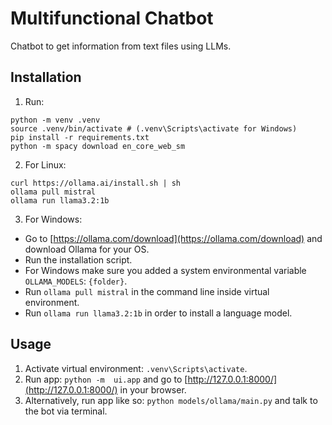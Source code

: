 # Multifunctional Chatbot
Chatbot to get information from text files using LLMs.

## Installation

1. Run:

```
python -m venv .venv
source .venv/bin/activate # (.venv\Scripts\activate for Windows)
pip install -r requirements.txt
python -m spacy download en_core_web_sm
```

2. For Linux:

```
curl https://ollama.ai/install.sh | sh
ollama pull mistral
ollama run llama3.2:1b
```

3. For Windows:
- Go to [https://ollama.com/download](https://ollama.com/download) and download Ollama for your OS.
- Run the installation script.
- For Windows make sure you added a system environmental variable `OLLAMA_MODELS`: `{folder}`.
- Run `ollama pull mistral` in the command line inside virtual environment.
- Run `ollama run llama3.2:1b` in order to install a language model.

## Usage

1. Activate virtual environment: `.venv\Scripts\activate`.
2. Run app: `python -m  ui.app` and go to [http://127.0.0.1:8000/](http://127.0.0.1:8000/) in your browser.
3. Alternatively, run app like so: `python models/ollama/main.py` and talk to the bot via terminal.
